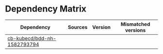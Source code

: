 # Dependency Matrix

Dependency | Sources | Version | Mismatched versions
---------- | ------- | ------- | -------------------
[cb-kubecd/bdd-nh-1582793794](https://github.com/cb-kubecd/bdd-nh-1582793794.git) |  | []() | 
